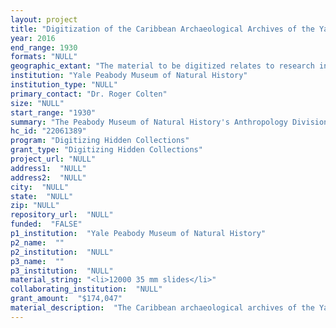 ```yaml
--- 
layout: project 
title: "Digitization of the Caribbean Archaeological Archives of the Yale Peabody Museum"
year: 2016
end_range: 1930
formats: "NULL"
geographic_extant: "The material to be digitized relates to research in the broader Caribbean region. Major excavations in Antigua, Cuba, Puerto Rico, Trinidad, and Venezuela produced the most archaeological material and associated documentation, although other locations throughout the Caribbean as well as Florida are represented in the collections and archives."
institution: "Yale Peabody Museum of Natural History"
institution_type: "NULL"
primary_contact: "Dr. Roger Colten"
size: "NULL"
start_range: "1930"
summary: "The Peabody Museum of Natural History's Anthropology Division curates one of the world's largest systematically acquired Caribbean archaeology collections. Here we propose to digitize the primary field documents from this archaeology program, link the resulting digital assets to records in our collections management system as well as to the library finding aids that have been developed with prior support, and make these available online. Although these collections are unique, are cataloged, and their metadata and selected associated digital assets available online, the documentation is only accessible in the Division archives, which currently limits access to these critical resources to just those scholars who are able to visit the archives. The documentation includes field notes, maps and drawings, laboratory notes, and photographic material. These resources have research potential of worldwide interest to scholars in archaeology, anthropology, history of science, biogeography, and zoology."
hc_id: "22061389"
program: "Digitizing Hidden Collections"
grant_type: "Digitizing Hidden Collections"
project_url: "NULL"
address1:  "NULL"
address2:  "NULL"
city:  "NULL"
state:  "NULL"
zip: "NULL"
repository_url:  "NULL"
funded:  "FALSE"
p1_institution:  "Yale Peabody Museum of Natural History"
p2_name:  ""
p2_institution:  "NULL"
p3_name:  ""
p3_institution:  "NULL"
material_string: "<li>12000 35 mm slides</li>"
collaborating_institution:  "NULL"
grant_amount:  "$174,047"
material_description:  "The Caribbean archaeological archives of the Yale Peabody Museum are the result of the pioneering research of Irving (Ben) Rouse. The Rouse archives have been cataloged under 11 series and presented as a finding aid (http://hdl.handle.net/10079/fa/ypm.antar.000001), and we propose to digitize the content most closely related to Rouse's field and laboratory work, notably the maps, research materials, photographs, and slides. The material to be digitized encompasses: a. 12,000 35 mm slides; b. 38 linear feet of 4\"x6\" paper cards/slips of field and laboratory notes; c. 10 map drawers containing 200 maps and drawings; d. 30 transfile boxes of correspondence (equivalent to 60 linear feet); e. 10 bankers boxes of field notes (equivalent to 14 linear feet); f. 8 hand written photo log ledgers; g. 4 three-ring binders, 3.5\" thick, with b/w negatives in sleeves; h. 3 Kodak negative albums with approximately 300 b/w negatives; i. 1 wooden box containing approximately 50 rolls of film cut into strips; j. 6 boxes of photographic prints (3 @ 8x10\", 3 @ 5x7\"); k. 5 17\"x13\" archive boxes of maps, manuscript figures, etc.; and l. 1 “Hollinger box” of manuscript notes."
---
```

